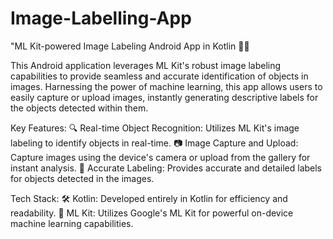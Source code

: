 # Image-Labelling-App
"ML Kit-powered Image Labeling Android App in Kotlin 📸✨

This Android application leverages ML Kit's robust image labeling capabilities to provide seamless and accurate identification of objects in images. Harnessing the power of machine learning, this app allows users to easily capture or upload images, instantly generating descriptive labels for the objects detected within them.

Key Features:
🔍 Real-time Object Recognition: Utilizes ML Kit's image labeling to identify objects in real-time.
📷 Image Capture and Upload: Capture images using the device's camera or upload from the gallery for instant analysis.
🎯 Accurate Labeling: Provides accurate and detailed labels for objects detected in the images.

Tech Stack:
🛠️ Kotlin: Developed entirely in Kotlin for efficiency and readability.
🧠 ML Kit: Utilizes Google's ML Kit for powerful on-device machine learning capabilities.
